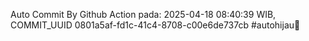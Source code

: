 Auto Commit By Github Action pada: 2025-04-18 08:40:39 WIB, COMMIT_UUID 0801a5af-fd1c-41c4-8708-c00e6de737cb #autohijau🗿
